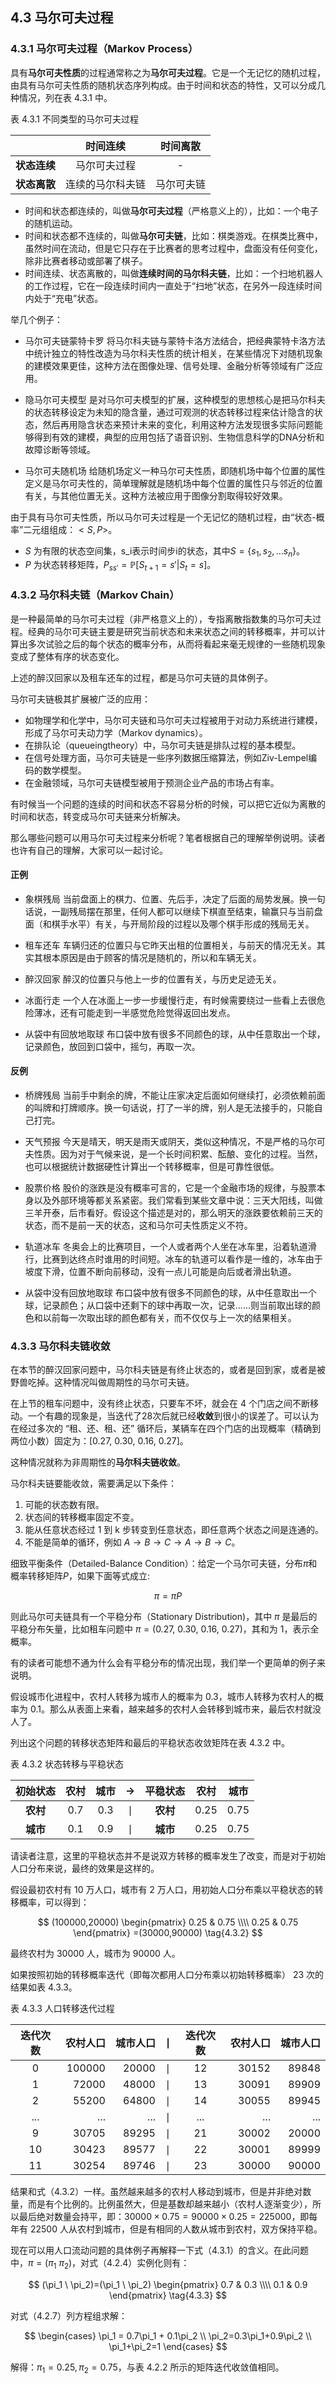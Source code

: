 
## 4.3 马尔可夫过程

### 4.3.1 马尔可夫过程（Markov Process）

具有**马尔可夫性质**的过程通常称之为**马尔可夫过程**。它是一个无记忆的随机过程，由具有马尔可夫性质的随机状态序列构成。由于时间和状态的特性，又可以分成几种情况，列在表 4.3.1 中。

表 4.3.1 不同类型的马尔可夫过程

||时间连续|时间离散|
|-|:-:|:-:|
|**状态连续**|马尔可夫过程|-|
|**状态离散**|连续的马尔科夫链|马尔可夫链|

- 时间和状态都连续的，叫做**马尔可夫过程**（严格意义上的），比如：一个电子的随机运动。
- 时间和状态都不连续的，叫做**马尔可夫链**，比如：棋类游戏。在棋类比赛中，虽然时间在流动，但是它只存在于比赛者的思考过程中，盘面没有任何变化，除非比赛者移动或部署了棋子。
- 时间连续、状态离散的，叫做**连续时间的马尔科夫链**，比如：一个扫地机器人的工作过程，它在一段连续时间内一直处于“扫地”状态，在另外一段连续时间内处于“充电”状态。

举几个例子：

- 马尔可夫链蒙特卡罗
  将马尔科夫链与蒙特卡洛方法结合，把经典蒙特卡洛方法中统计独立的特性改造为马尔科夫性质的统计相关，在某些情况下对随机现象的建模效果更佳，这种方法在图像处理、信号处理、金融分析等领域有广泛应用。

- 隐马尔可夫模型
  是对马尔可夫模型的扩展，这种模型的思想核心是把马尔科夫的状态转移设定为未知的隐含量，通过可观测的状态转移过程来估计隐含的状态，然后再用隐含状态来预计未来的变化，利用这种方法发现很多实际问题能够得到有效的建模，典型的应用包括了语音识别、生物信息科学的DNA分析和故障诊断等领域。

- 马尔可夫随机场
  给随机场定义一种马尔可夫性质，即随机场中每个位置的属性定义是马尔可夫性的，简单理解就是随机场中每个位置的属性只与邻近的位置有关，与其他位置无关。这种方法被应用于图像分割取得较好效果。


由于具有马尔可夫性质，所以马尔可夫过程是一个无记忆的随机过程，由“状态-概率”二元组组成：$<S,P>$。

- $S$ 为有限的状态空间集，s_i表示时间步i的状态，其中$S=\{s_1,s_2,...s_n\}$。
- $P$ 为状态转移矩阵，$P_{ss'}=\mathbb P[S_{t+1}=s'| S_t=s]$。

### 4.3.2 马尔科夫链（Markov Chain）

是一种最简单的马尔可夫过程（非严格意义上的），专指离散指数集的马尔可夫过程。经典的马尔可夫链主要是研究当前状态和未来状态之间的转移概率，并可以计算出多次试验之后的每个状态的概率分布，从而将看起来毫无规律的一些随机现象变成了整体有序的状态变化。

上述的醉汉回家以及租车还车的过程，都是马尔可夫链的具体例子。

马尔可夫链极其扩展被广泛的应用：
- 如物理学和化学中，马尔可夫链和马尔可夫过程被用于对动力系统进行建模，形成了马尔可夫动力学（Markov dynamics）。
- 在排队论（queueingtheory）中，马尔可夫链是排队过程的基本模型。
- 在信号处理方面，马尔可夫链是一些序列数据压缩算法，例如Ziv-Lempel编码的数学模型。
- 在金融领域，马尔可夫链模型被用于预测企业产品的市场占有率。

有时候当一个问题的连续的时间和状态不容易分析的时候，可以把它近似为离散的时间和状态，转变成马尔可夫链来分析解决。

那么哪些问题可以用马尔可夫过程来分析呢？笔者根据自己的理解举例说明。读者也许有自己的理解，大家可以一起讨论。

#### 正例

- 象棋残局
  当前盘面上的棋力、位置、先后手，决定了后面的局势发展。换一句话说，一副残局摆在那里，任何人都可以继续下棋直至结束，输赢只与当前盘面（和棋手水平）有关，与开局阶段的过程以及哪个棋手形成的残局无关。

- 租车还车
  车辆归还的位置只与它昨天出租的位置相关，与前天的情况无关。其实其根本原因是由于顾客的情况是随机的，所以和车辆无关。

- 醉汉回家
  醉汉的位置只与他上一步的位置有关，与历史足迹无关。

- 冰面行走
  一个人在冰面上一步一步缓慢行走，有时候需要绕过一些看上去很危险薄冰，还有可能走到一半感觉危险觉得返回出发点。

- 从袋中有回放地取球
  布口袋中放有很多不同颜色的球，从中任意取出一个球，记录颜色，放回到口袋中，摇匀，再取一次。

#### 反例

- 桥牌残局
  当前手中剩余的牌，不能让庄家决定后面如何继续打，必须依赖前面的叫牌和打牌顺序。换一句话说，打了一半的牌，别人是无法接手的，只能自己打完。

- 天气预报
  今天是晴天，明天是雨天或阴天，类似这种情况，不是严格的马尔可夫性质。因为对于气候来说，是一个长时间积累、酝酿、变化的过程。当然，也可以根据统计数据硬性计算出一个转移概率，但是可靠性很低。

- 股票价格
  股价的涨跌是没有概率可言的，它是一个金融市场的规律，与股票本身以及外部环境等都关系紧密。我们常看到某些文章中说：三天大阳线，叫做三羊开泰，后市看好。假设这个描述是对的，那么明天的涨跌要依赖前三天的状态，而不是前一天的状态，这和马尔可夫性质定义不符。

- 轨道冰车
  冬奥会上的比赛项目，一个人或者两个人坐在冰车里，沿着轨道滑行，比赛到达终点时谁用的时间短。冰车的轨道可以看作是一维的，冰车由于坡度下滑，位置不断向前移动，没有一点儿可能是向后或者滑出轨道。

- 从袋中没有回放地取球
  布口袋中放有很多不同颜色的球，从中任意取出一个球，记录颜色；从口袋中还剩下的球中再取一次，记录......则当前取出球的颜色和以前每一次取出球的颜色都有关，而不仅仅与上一次的结果相关。

### 4.3.3 马尔科夫链收敛

在本节的醉汉回家问题中，马尔科夫链是有终止状态的，或者是回到家，或者是被野兽吃掉。这种情况叫做周期性的马尔可夫链。

在上节的租车问题中，没有终止状态，只要车不坏，就会在 4 个门店之间不断移动。一个有趣的现象是，当迭代了28次后就已经**收敛**到很小的误差了。可以认为在经过多次的 “租、还、租、还” 循环后，某辆车在四个门店的出现概率（精确到两位小数）固定为：$[0.27,\ 0.30,\ 0.16,\ 0.27]$。

这种情况就称为非周期性的**马尔科夫链收敛**。

马尔科夫链要能收敛，需要满足以下条件：
1. 可能的状态数有限。
2. 状态间的转移概率固定不变。
3. 能从任意状态经过 1 到 k 步转变到任意状态，即任意两个状态之间是连通的。
4. 不能是简单的循环，例如 $A \to B \to C \to A \to B \to C$。

细致平衡条件（Detailed-Balance Condition）：给定一个马尔可夫链，分布$\pi$和概率转移矩阵$P$，如果下面等式成立:

$$
\pi=\pi P \tag{4.3.1}
$$

则此马尔可夫链具有一个平稳分布（Stationary Distribution)，其中 $\pi$ 是最后的平稳分布矢量，比如租车问题中 $\pi=(0.27, \ 0.30, \ 0.16, \ 0.27)$，其和为 1，表示全概率。

有的读者可能想不通为什么会有平稳分布的情况出现，我们举一个更简单的例子来说明。

假设城市化进程中，农村人转移为城市人的概率为 0.3，城市人转移为农村人的概率为 0.1。那么从表面上来看，越来越多的农村人会转移到城市来，最后农村就没人了。

列出这个问题的转移状态矩阵和最后的平稳状态收敛矩阵在表 4.3.2 中。

表 4.3.2 状态转移与平稳状态

|初始状态|农村|城市|$\to$|平稳状态|农村|城市|
|:-:|:-:|:-:|:-:|:-:|:-:|:-:|
|**农村**|0.7|0.3|$\mid$|**农村**|0.25|0.75|
|**城市**|0.1|0.9|$\mid$|**城市**|0.25|0.75|

请读者注意，这里的平稳状态并不是说双方转移的概率发生了改变，而是对于初始人口分布来说，最终的效果是这样的。

假设最初农村有 10 万人口，城市有 2 万人口，用初始人口分布乘以平稳状态的转移概率，可以得到：

$$
(100000,20000)
\begin{pmatrix}
0.25 & 0.75
\\\\
0.25 & 0.75
\end{pmatrix}
=(30000,90000)
\tag{4.3.2}
$$

最终农村为 30000 人，城市为 90000 人。

如果按照初始的转移概率迭代（即每次都用人口分布乘以初始转移概率） 23 次的结果如表 4.3.3。

表 4.3.3 人口转移迭代过程

|迭代次数|农村人口|城市人口|$\mid$|迭代次数|农村人口|城市人口|
|:-:|-:|-:|:-:|:-:|-:|-:|
|0|100000|20000|$\mid$|12|30152|89848|
|1|72000 |48000|$\mid$|13|30091|89909|
|2|55200 |64800|$\mid$|14|30055|89945|
|...|...|...|$\mid$|...|...|...|
|9|30705 |89295|$\mid$|21|30002|20000|
|10|30423|89577|$\mid$|22|30001|89999|
|11|30254|89746|$\mid$|23|30000|90000|

结果和式（4.3.2）一样。虽然越来越多的农村人移动到城市，但是并非绝对数量，而是有个比例的。比例虽然大，但是基数却越来越小（农村人逐渐变少），所以最后绝对数量会持平，即：$30000 \times 0.75 = 90000 \times 0.25 = 225000$，即每年有 22500 人从农村到城市，但是有相同的人数从城市到农村，双方保持平稳。

现在可以用人口流动问题的具体例子再解释一下式（4.3.1）的含义。在此问题中，$\pi=(\pi_1 \ \pi_2)$，对式（4.2.4）实例化则有：

$$
(\pi_1 \ \pi_2)=(\pi_1 \ \pi_2)
\begin{pmatrix}
0.7 & 0.3
\\\\
0.1 & 0.9
\end{pmatrix}
\tag{4.3.3}
$$

对式（4.2.7）列方程组求解：

$$
\begin{cases}
\pi_1 = 0.7\pi_1 + 0.1\pi_2
\\
\pi_2=0.3\pi_1+0.9\pi_2
\\
\pi_1+\pi_2=1
\end{cases}
$$

解得：$\pi_1=0.25, \pi_2=0.75$，与表 4.2.2 所示的矩阵迭代收敛值相同。
